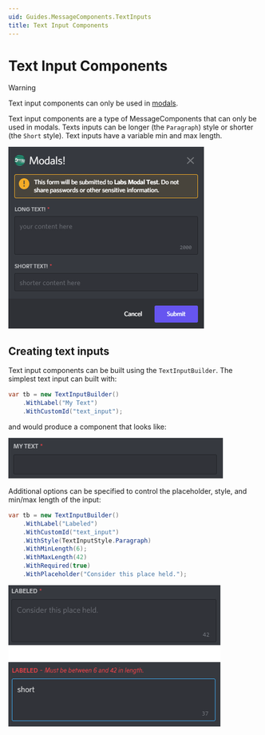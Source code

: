 ```yaml
---
uid: Guides.MessageComponents.TextInputs
title: Text Input Components
---
```


# Text Input Components

> [!WARNING]
> Text input components can only be used in 
> [modals](../modals/intro.md).

Text input components are a type of MessageComponents that can only be 
used in modals. Texts inputs can be longer (the `Paragraph`) style or 
shorter (the `Short` style). Text inputs have a variable min and max 
length.

![A modal with short and paragraph text inputs](images/image7.png)

## Creating text inputs
Text input components can be built using the `TextInputBuilder`.
The simplest text input can built with:
```cs
var tb = new TextInputBuilder()
    .WithLabel("My Text")
    .WithCustomId("text_input");
```

and would produce a component that looks like:

![basic text input component](images/image8.png)

Additional options can be specified to control the placeholder, style, 
and min/max length of the input:
```cs
var tb = new TextInputBuilder()
    .WithLabel("Labeled")
    .WithCustomId("text_input")
	.WithStyle(TextInputStyle.Paragraph)
	.WithMinLength(6);
	.WithMaxLength(42)
	.WithRequired(true)
	.WithPlaceholder("Consider this place held.");
```

![more advanced text input](images/image9.png)

